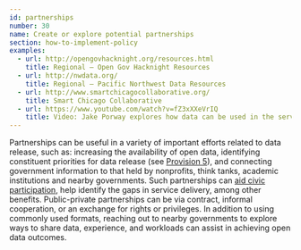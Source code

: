```yaml
---
id: partnerships
number: 30
name: Create or explore potential partnerships
section: how-to-implement-policy
examples: 
  - url: http://opengovhacknight.org/resources.html
    title: Regional — Open Gov Hacknight Resources
  - url: http://nwdata.org/
    title: Regional — Pacific Northwest Data Resources
  - url: http://www.smartchicagocollaborative.org/
    title: Smart Chicago Collaborative
  - url: https://www.youtube.com/watch?v=fZ3xXXeVrIQ
    title: Video: Jake Porway explores how data can be used in the service of humanity.
---
```


<p>Partnerships can be useful in a variety of important efforts related to data release, such as: increasing the availability of open data, identifying constituent priorities for data release (see <a href="http://sunlightfoundation.com/opendataguidelines/#prioritization">Provision 5</a>), and connecting government information to that held by nonprofits, think tanks, academic institutions and nearby governments. Such partnerships can <a href="http://www.opsi.gov.uk/advice/poi/power-of-information-review.pdf">aid civic participation</a>, help identify the gaps in service delivery, among other benefits. Public-private partnerships can be via contract, informal cooperation, or an exchange for rights or privileges. In addition to using commonly used formats, reaching out to nearby governments to explore ways to share data, experience, and workloads can assist in achieving open data outcomes.</p>